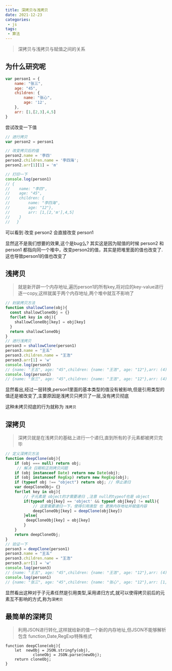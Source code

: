```yaml
---
title: 深拷贝与浅拷贝
date: 2021-12-23
categories:
 - js
tags:
 - 算法
---
```



>深拷贝与浅拷贝与赋值之间的关系

## 为什么研究呢

```js
var person1 = {
    name: "张三",
    age: "45",
    children: {
        name: "张心",
        age: '12',
    },
    arr: [1,[2,3],4,5]
}
```

尝试改变一下值

```js
// 进行拷贝
var person2 = person1

// 改变拷贝后的值
person2.name = '李四'
person2.children.name = '李四海';
person2.arr[1][1] = 'm'

// 打印一下
console.log(person1)
// { 
//    name: "李四", 
//    age: "45",
//    children: {
//        name: "李四海", 
//        age: "12"},
//        arr: [1,[2,'m'],4,5]
//    }
//   }
```

可以看到 改变 person2 会直接改变 person1

显然这不是我们想要的效果,这个是bug么? 其实这是因为赋值的时候 person2 和 person1 都指向同一个堆中，改变person2的值，其实是把堆里面的值也改变了.这也导致person1的值也改变了

## 浅拷贝

>就是新开辟一个内存地址,遍历person1的所有key,将对应的key-value进行逐一copy,这样就属于两个内存地址,两个堆中就互不影响了

```js
// 封装拷贝方法
function shallowClone(obj){
  const shallowCloneObj = {}
  for(let key in obj){
    shallowCloneObj[key] = obj[key]
  }
  return shallowCloneObj
}
// 进行浅拷贝
person3 = shallowClone(person1)
person3.name = "王五"
person3.children.name = "王浩"
person3.arr[1] = 'w'
console.log(person3)
// {name: "王五", age: "45",children: {name: "王浩", age: "12"},arr: (4) [1, "w", 4, 5]
console.log(person1)
// {name: "张三", age: "45",children: {name: "王浩", age: "12"},arr: (4) [1, "w", 4, 5]

```

显然看出,经过一层转换,person1里面的基本类型的值没有被影响,但是引用类型的值还是被改变了,主要原因是浅拷贝只拷贝了一层,没有拷贝彻底

这种未拷贝彻底的行为就称为 `浅拷贝`

## 深拷贝

>深拷贝就是在浅拷贝的基础上进行一个递归,直到所有的子元素都被拷贝完毕

```js
// 定义深拷贝方法
function deepClone(obj){
    if (obj === null) return obj;
     // 解决 日期和正则拷贝问题
    if (obj instanceof Date) return new Date(obj);
    if (obj instanceof RegExp) return new RegExp(obj);
    if (typeof obj !== "object") return obj; // 停止递归
    var deepCloneObj= {}
    for(let key in obj){
        // 子元素是 object的才需要递归 ,注意 null的typeof也是 object
        if(typeof obj[key] == 'object' && typeof obj[key] != null){
            // 这里需要递归一下，使得引用类型 也 更换内存地址并赋值内容
            deepCloneObj[key] = deepClone(obj[key])
        }else{
         deepCloneObj[key] = obj[key]
        }
    }
    return deepCloneObj;
}
// 验证一下
person3 = deepClone(person1)
person3.name = "王五"
person3.children.name = "王浩"
person3.arr[1] = 'w'
console.log(person3)
// {name: "王五", age: "45",children: {name: "王浩", age: "12"},arr: (4) [1, "w", 4, 5]
console.log(person1)
// {name: "张三", age: "45",children: {name: "张心", age: "12"},arr: [1,[2,3],4,5]
```

显然看出这种对于子元素任然是引用类型,采用递归方式,就可以使得拷贝前后的元素互不影响的方式,称为`深拷贝`

## 最简单的深拷贝

>利用JSON进行转化,这样就给新的值一个新的内存地址,但JSON不能够解析包含 function,Date,RegExp特殊格式

```
function deepClone(obj){
    let  newObj = JSON.stringfy(obj),
            cloneObj = JSON.parse(newObj);
    return cloneObj;
}
```
<Valine/>

